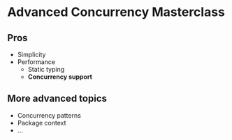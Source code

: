 # Advanced Concurrency Masterclass

## Pros
- Simplicity
- Performance
  - Static typing
  - **Concurrency support**

## More advanced topics
- Concurrency patterns
- Package context
- ...